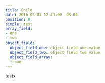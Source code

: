 ```yaml
---
title: Child
date: 2016-03-01 12:43:00 -08:00
position: 0
simple: test
array_field:
- one
- two
object_field:
  object_field_one: object field one value
  object_field_two: object field two value
  object_field_array:
  - one
---
```


testx